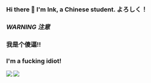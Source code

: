### Hi there 👋 I'm Ink, a Chinese student. よろしく！

<!--
**026-Ink/026-Ink** is a ✨ _special_ ✨ repository because its `README.md` (this file) appears on your GitHub profile.

Here are some ideas to get you started:

- 🔭 I’m currently working on ...
- 🌱 I’m currently learning ...
- 👯 I’m looking to collaborate on ...
- 🤔 I’m looking for help with ...
- 💬 Ask me about ...
- 📫 How to reach me: ...
- 😄 Pronouns: ...
- ⚡ Fun fact: ...
-->
###
###
### ***WARNING 注意***
### 我是个傻逼!!
### I'm a fucking idiot!

<a href="https://github.com/NicholasYang21">
  <img align="left" src="https://github-readme-stats.vercel.app/api?username=NicholasYang21" />
</a>
<a href="https://github.com/NicholasYang21">
  <img align="left" src="https://github-readme-stats.vercel.app/api/top-langs/?username=NicholasYang21" />
</a>
